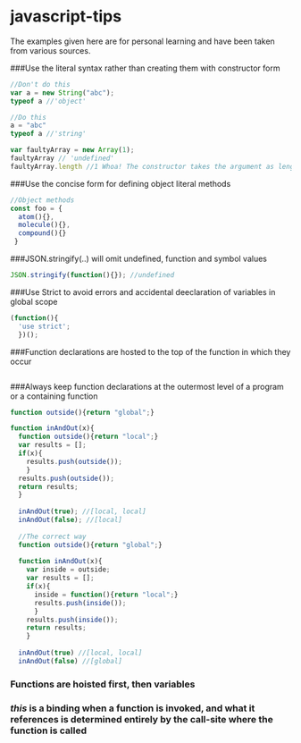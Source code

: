 # javascript-tips
The examples given here are for personal learning and have been taken from various sources.

###Use the literal syntax rather than creating them with constructor form

```javascript
//Don't do this
var a = new String("abc");
typeof a //'object'

//Do this
a = "abc"
typeof a //'string'

var faultyArray = new Array(1);
faultyArray // 'undefined'
faultyArray.length //1 Whoa! The constructor takes the argument as length rather than an array element
```
###Use the concise form for defining object literal methods

```javascript
//Object methods
const foo = {
  atom(){},
  molecule(){},
  compound(){}
 }
 ```
###JSON.stringify(..) will omit undefined, function and symbol values

```javascript
JSON.stringify(function(){}); //undefined
```

###Use Strict to avoid errors and accidental deeclaration of variables in global scope
```javascript
(function(){
  'use strict';
  })();
 ```
###Function declarations are hosted to the top of the function in which they occur
 ```javascript
 
 ```
###Always keep function declarations at the outermost level of a program or a containing function
```javascript
function outside(){return "global";}

function inAndOut(x){
  function outside(){return "local";}
  var results = [];
  if(x){
    results.push(outside());
    }
  results.push(outside());
  return results;
  }
  
  inAndOut(true); //[local, local]
  inAndOut(false); //[local]
  
  //The correct way
  function outside(){return "global";}
  
  function inAndOut(x){
    var inside = outside;
    var results = [];
    if(x){
      inside = function(){return "local";}
      results.push(inside());
      }
    results.push(inside());  
    return results;
    }
  
  inAndOut(true) //[local, local]
  inAndOut(false) //[global]
  ```
### Functions are hoisted first, then variables

### *this* is a binding when a function is invoked, and what it references is determined entirely by the call-site where the function is called
 
 
